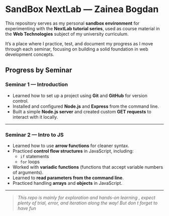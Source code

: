 # SandBox NextLab — Zainea Bogdan

This repository serves as my personal **sandbox environment** for experimenting with the **NextLab tutorial series**, used as course material in the **Web Technologies** subject of my university curriculum.

It’s a place where I practice, test, and document my progress as I move through each seminar, focusing on building a solid foundation in web development concepts.

## Progress by Seminar

### Seminar 1 — Introduction

- Learned how to set up a project using **Git** and **GitHub** for version control.
- Installed and configured **Node.js** and **Express** from the command line.
- Built a simple **Node.js server** and created custom **GET requests** to interact with it locally.

---

### Seminar 2 — Intro to JS

- Learned how to use **arrow functions** for cleaner syntax.
- Practiced **control flow structures** in JavaScript, including:
  - `if` statements
  - `for` loops
- Worked with **variadic functions** (functions that accept variable numbers of arguments).
- Learned to **read parameters from the command line**.
- Practiced handling **arrays** and **objects** in JavaScript.

---

> _This repo is mainly for exploration and hands-on learning , expect plenty of trial, error, and iteration along the way! But don t forget to have fun_
